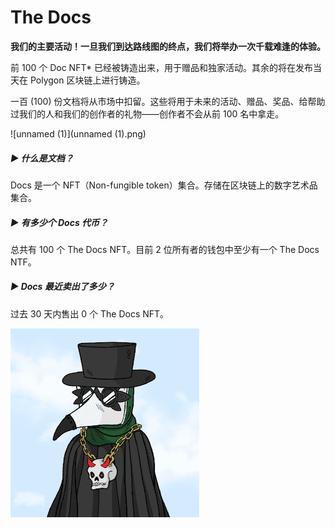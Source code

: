 # The Docs



**我们的主要活动！一旦我们到达路线图的终点，我们将举办一次千载难逢的体验。**

前 100 个 Doc NFT* 已经被铸造出来，用于赠品和独家活动。其余的将在发布当天在 Polygon 区块链上进行铸造。

一百 (100) 份文档将从市场中扣留。这些将用于未来的活动、赠品、奖品、给帮助过我们的人和我们的创作者的礼物——创作者不会从前 100 名中拿走。

![unnamed (1)](unnamed (1).png)

##### ▶ 什么是文档？

Docs 是一个 NFT（Non-fungible token）集合。存储在区块链上的数字艺术品集合。

##### ▶ 有多少个 Docs 代币？

总共有 100 个 The Docs NFT。目前 2 位所有者的钱包中至少有一个 The Docs NTF。

##### ▶ Docs 最近卖出了多少？

过去 30 天内售出 0 个 The Docs NFT。

![unnamed](unnamed.png)
